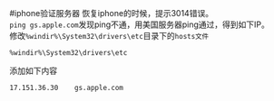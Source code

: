 #iphone验证服务器
恢复iphone的时候，提示3014错误。			
`ping gs.apple.com`发现ping不通，用美国服务器ping通过，得到如下IP。 			
修改`%windir%\System32\drivers\etc`目录下的`hosts文件`
```text
%windir%\System32\drivers\etc
```
添加如下内容
```text
17.151.36.30 	gs.apple.com
```